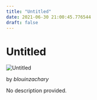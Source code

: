 ```yaml
---
title: "Untitled"
date: 2021-06-30 21:00:45.776544
draft: false
---
```


# Untitled

![Untitled](../images/24063ab1-da10-11eb-9f64-60f262b60b65.png)

by *blouinzachary*



No description provided.